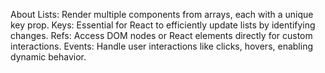 About
Lists: Render multiple components from arrays, each with a unique key prop. Keys: Essential for React to efficiently update lists by identifying changes. Refs: Access DOM nodes or React elements directly for custom interactions. Events: Handle user interactions like clicks, hovers, enabling dynamic behavior.
